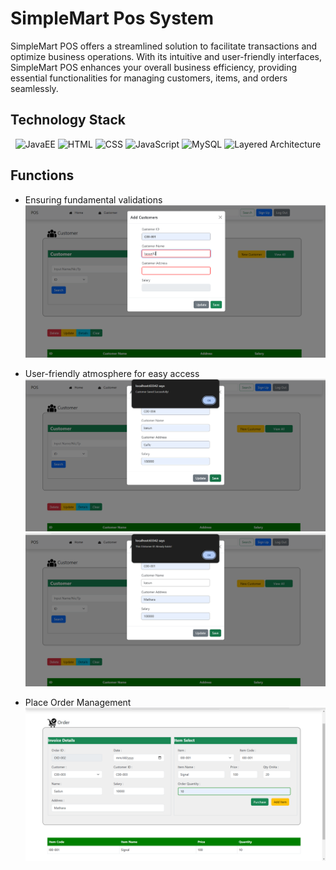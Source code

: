 # SimpleMart Pos System

SimpleMart POS offers a streamlined solution to facilitate transactions and optimize business operations. With its intuitive and user-friendly interfaces, SimpleMart POS enhances your overall business efficiency, providing essential functionalities for managing customers, items, and orders seamlessly.

## Technology Stack

<p align="center">
  <img src="https://img.shields.io/badge/JavaEE-%23007396.svg?&style=for-the-badge&logo=javaee&logoColor=white" alt="JavaEE">
  <img src="https://img.shields.io/badge/HTML-%23E34F26.svg?&style=for-the-badge&logo=html5&logoColor=white" alt="HTML">
  <img src="https://img.shields.io/badge/CSS-%231572B6.svg?&style=for-the-badge&logo=css3&logoColor=white" alt="CSS">
  <img src="https://img.shields.io/badge/JavaScript-%23F7DF1E.svg?&style=for-the-badge&logo=javascript&logoColor=black" alt="JavaScript">
  <img src="https://img.shields.io/badge/MySQL-%234479A1.svg?&style=for-the-badge&logo=mysql&logoColor=white" alt="MySQL">
  <img src="https://img.shields.io/badge/Layered%20Architecture-%23339933.svg?&style=for-the-badge" alt="Layered Architecture">
</p>

## Functions

- Ensuring fundamental validations
  ![image](./pictures/validation.png)

- User-friendly atmosphere for easy access
  ![image](./pictures/userfreindlyalert.png)
  ![image](./pictures/userfreindly.png)

- Place Order Management
  ![image](./pictures/ordermanagement.png)